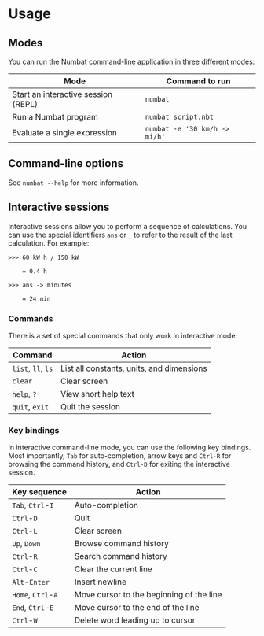 # Usage

## Modes

You can run the Numbat command-line application in three different modes:

| Mode | Command to run |
|---|---|
| Start an interactive session (REPL) | `numbat` |
| Run a Numbat program | `numbat script.nbt` |
| Evaluate a single expression | `numbat -e '30 km/h -> mi/h'` |

## Command-line options

See `numbat --help` for more information.

## Interactive sessions

Interactive sessions allow you to perform a sequence of calculations. You can use the special identifiers
`ans` or `_` to refer to the result of the last calculation. For example:

``` numbat
>>> 60 kW h / 150 kW

    = 0.4 h

>>> ans -> minutes

    = 24 min
```

### Commands

There is a set of special commands that only work in interactive mode:

| Command | Action |
|---------|--------|
| `list`, `ll`, `ls` | List all constants, units, and dimensions |
| `clear` | Clear screen |
| `help`, `?` | View short help text |
| `quit`, `exit` | Quit the session |

### Key bindings

In interactive command-line mode, you can use the following key bindings. Most importantly,
`Tab` for auto-completion, arrow keys and `Ctrl-R` for browsing the command history, and
`Ctrl-D` for exiting the interactive session.

| Key sequence | Action |
|--------------|--------|
| `Tab`, `Ctrl`-`I` | Auto-completion |
| `Ctrl`-`D` | Quit |
| `Ctrl`-`L` | Clear screen |
| `Up`, `Down` | Browse command history |
| `Ctrl`-`R` | Search command history |
| `Ctrl`-`C` | Clear the current line |
| `Alt`-`Enter` | Insert newline |
| `Home`, `Ctrl`-`A` | Move cursor to the beginning of the line |
| `End`, `Ctrl`-`E` | Move cursor to the end of the line |
| `Ctrl`-`W` | Delete word leading up to cursor |
